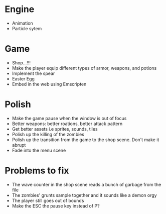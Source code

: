 # Engine
- Animation
- Particle sytem 

# Game
- Shop...!!!
- Make the player equip different types of armor, weapons, and potions
- Implement the spear
- Easter Egg
- Embed in the web using Emscripten

# Polish
- Make the game pause when the window is out of focus
- Better weapons: better roations, better attack pattern
- Get better assets i.e sprites, sounds, tiles
- Polish up the killing of the zombies
- Polish up the transition from the game to the shop scene. Don't make it abrupt
- Fade into the menu scene

# Problems to fix 
- The wave counter in the shop scene reads a bunch of garbage from the file
- The zombies' grunts sample together and it sounds like a demon orgy
- The player still goes out of bounds
- Make the ESC the pause key instead of P?
